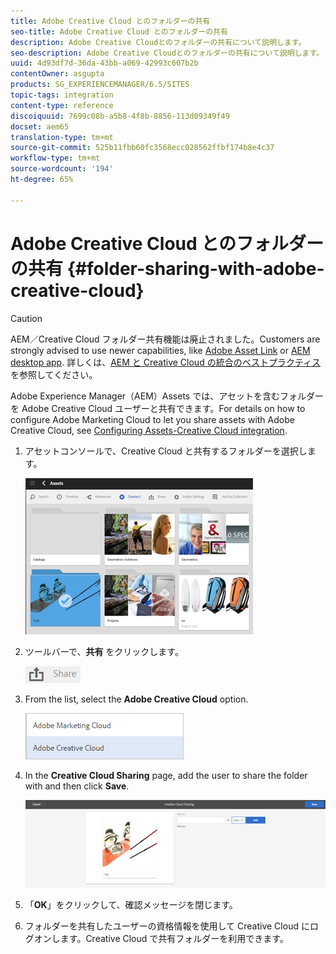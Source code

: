 ```yaml
---
title: Adobe Creative Cloud とのフォルダーの共有
seo-title: Adobe Creative Cloud とのフォルダーの共有
description: Adobe Creative Cloudとのフォルダーの共有について説明します。
seo-description: Adobe Creative Cloudとのフォルダーの共有について説明します。
uuid: 4d93df7d-36da-43bb-a069-42993c607b2b
contentOwner: asgupta
products: SG_EXPERIENCEMANAGER/6.5/SITES
topic-tags: integration
content-type: reference
discoiquuid: 7699c08b-a5b8-4f8b-8856-113d09349f49
docset: aem65
translation-type: tm+mt
source-git-commit: 525b11fbb60fc3568ecc028562ffbf174b8e4c37
workflow-type: tm+mt
source-wordcount: '194'
ht-degree: 65%

---
```



# Adobe Creative Cloud とのフォルダーの共有 {#folder-sharing-with-adobe-creative-cloud}

>[!CAUTION]
>
>AEM／Creative Cloud フォルダー共有機能は廃止されました。Customers are strongly advised to use newer capabilities, like [Adobe Asset Link](https://helpx.adobe.com/jp/enterprise/using/adobe-asset-link.html) or [AEM desktop app](https://helpx.adobe.com/jp/experience-manager/desktop-app/aem-desktop-app.html). 詳しくは、[AEM と Creative Cloud の統合のベストプラクティス](/help/assets/aem-cc-integration-best-practices.md)を参照してください。

Adobe Experience Manager（AEM）Assets では、アセットを含むフォルダーを Adobe Creative Cloud ユーザーと共有できます。For details on how to configure Adobe Marketing Cloud to let you share assets with Adobe Creative Cloud, see [Configuring Assets-Creative Cloud integration](/help/sites-administering/configure-assets-cc-integration.md).

1. アセットコンソールで、Creative Cloud と共有するフォルダーを選択します。

   ![](assets/chlimage_1-139.png)

1. ツールバーで、**共有**  をクリックします。

   ![](assets/chlimage_1-140.png)

1. From the list, select the **Adobe Creative Cloud** option.

   ![](assets/chlimage_1-141.png)

1. In the **Creative Cloud Sharing** page, add the user to share the folder with and then click **Save**.

   ![](assets/chlimage_1-142.png)

1. 「**OK**」をクリックして、確認メッセージを閉じます。
1. フォルダーを共有したユーザーの資格情報を使用して Creative Cloud にログオンします。Creative Cloud で共有フォルダーを利用できます。